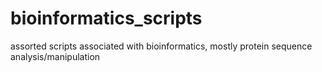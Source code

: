 # bioinformatics_scripts
assorted scripts associated with bioinformatics, mostly protein sequence analysis/manipulation
